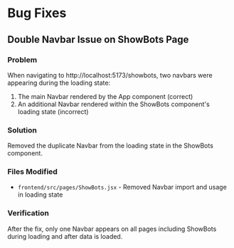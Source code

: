 # Bug Fixes

## Double Navbar Issue on ShowBots Page

### Problem

When navigating to http://localhost:5173/showbots, two navbars were appearing during the loading state:

1. The main Navbar rendered by the App component (correct)
2. An additional Navbar rendered within the ShowBots component's loading state (incorrect)

### Solution

Removed the duplicate Navbar from the loading state in the ShowBots component.

### Files Modified

- `frontend/src/pages/ShowBots.jsx` - Removed Navbar import and usage in loading state

### Verification

After the fix, only one Navbar appears on all pages including ShowBots during loading and after data is loaded.
